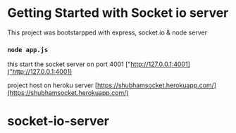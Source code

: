 # Getting Started with Socket io server

This project was bootstarpped with express, socket.io & node server

### `node app.js`

this start the socket server on port 4001 ["http://127.0.0.1:4001]("http://127.0.0.1:4001)

project host on heroku server [https://shubhamsocket.herokuapp.com/](https://shubhamsocket.herokuapp.com/)

# socket-io-server
